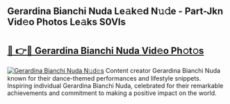 ## Gerardina Bianchi Nuda Le𝚊k𝚎d N𝚞𝚍e - Part-Jkn Vid𝚎o Photos Le𝚊ks S0Vls

# <h2><a href="http://fbc3y35.evod.top/?m=Gerardina+Bianchi+Nuda">🔗 👉🔴 Gerardina Bianchi Nuda Vid𝚎o Ph𝚘t𝚘s</a></h2>

[![Gerardina Bianchi Nuda N𝚞d𝚎s](https://i.imgur.com/8V9OHl7.gif)](http://fbc3y35.evod.top/?m=Gerardina+Bianchi+Nuda)
Content creator Gerardina Bianchi Nuda known for their dance-themed performances and lifestyle snippets. Inspiring individual Gerardina Bianchi Nuda, celebrated for their remarkable achievements and commitment to making a positive impact on the world. 
